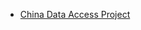 

- [China Data Access Project](https://www.kellogg.northwestern.edu/research/global-poverty-research-lab/research/projects/china-data-access.aspx)

